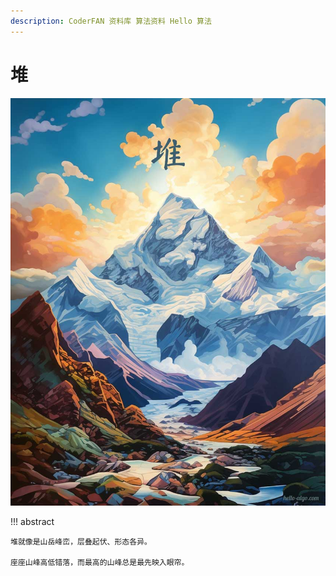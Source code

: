 ```yaml
---
description: CoderFAN 资料库 算法资料 Hello 算法
---
```


# 堆

<div class="center-table" markdown>

![堆](../assets/covers/chapter_heap.jpg)

</div>

!!! abstract

    堆就像是山岳峰峦，层叠起伏、形态各异。
    
    座座山峰高低错落，而最高的山峰总是最先映入眼帘。
